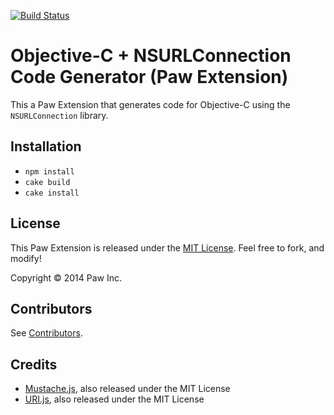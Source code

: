 [![Build Status](https://travis-ci.org/LuckyMarmot/Paw-ObjCNSURLConnectionCodeGenerator.svg?branch=master)](https://travis-ci.org/LuckyMarmot/Paw-ObjCNSURLConnectionCodeGenerator)

# Objective-C + NSURLConnection Code Generator (Paw Extension)

This a Paw Extension that generates code for Objective-C using the `NSURLConnection` library.

## Installation

* `npm install`
* `cake build`
* `cake install`

## License

This Paw Extension is released under the [MIT License](LICENSE). Feel free to fork, and modify!

Copyright © 2014 Paw Inc.

## Contributors

See [Contributors](https://github.com/LuckyMarmot/Paw-ObjCNSURLConnectionCodeGenerator/graphs/contributors).

## Credits

* [Mustache.js](https://github.com/janl/mustache.js/), also released under the MIT License
* [URI.js](http://medialize.github.io/URI.js/), also released under the MIT License
